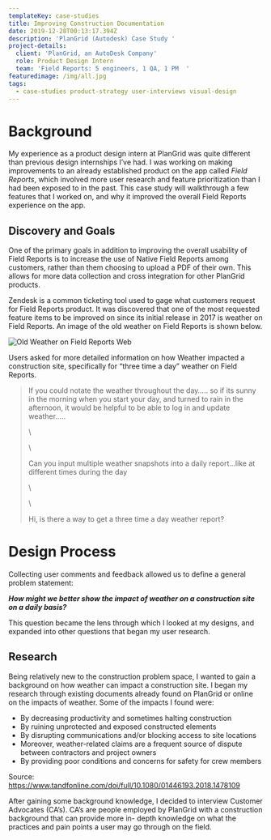 ```yaml
---
templateKey: case-studies
title: Improving Construction Documentation
date: 2019-12-28T00:13:17.394Z
description: 'PlanGrid (Autodesk) Case Study '
project-details:
  client: 'PlanGrid, an AutoDesk Company'
  role: Product Design Intern
  team: 'Field Reports: 5 engineers, 1 QA, 1 PM  '
featuredimage: /img/all.jpg
tags:
  - case-studies product-strategy user-interviews visual-design
---
```

# Background

My experience as a product design intern at PlanGrid was quite different than previous design internships I’ve had. I was working on making improvements to an already established product on the app called _Field Reports_, which involved more user research and feature prioritization than I had been exposed to in the past. This case study will walkthrough a few features that I worked on, and why it improved the overall Field Reports experience on the app. 

## Discovery and Goals

One of the primary goals in addition to improving the overall usability of Field Reports is to increase the use of Native Field Reports among customers, rather than them choosing to upload a PDF of their own. This allows for more data collection and cross integration for other PlanGrid products. 

Zendesk is a common ticketing tool used to gage what customers request for Field Reports product. It was discovered that one of the most requested feature items to be improved on since its initial release in 2017 is weather on Field Reports. An image of the old weather on Field Reports is shown below. 

![Old Weather on Field Reports Web](/img/weatherwebold.png)

Users asked for more detailed information on how Weather impacted a construction site, specifically for “three time a day” weather on Field Reports. 

> If you could notate the weather throughout the day….. so if its sunny in the morning when you start your day, and turned to rain in the afternoon, it would be helpful to be able to log in and update weather…..
>
> \
>
>
>
>
> \
>
>
> Can you input multiple weather snapshots into a daily report…like at different times during the day
>
> \
>
>
>
>
> \
>
>
> Hi, is there a way to get a three time a day weather report?

# Design Process

Collecting user comments and feedback allowed us to define a general problem statement: 

**_How might we better show the impact of weather on a construction site on a daily basis?_** 

This question became the lens through which I looked at my designs, and expanded into other questions that began my user research. 

## Research

Being relatively new to the construction problem space, I wanted to gain a background on how weather can impact a construction site. I began my research through existing documents already found on PlanGrid or online on the impacts of weather. Some of the impacts I found were:

* By decreasing productivity and sometimes halting construction 
* By ruining unprotected and exposed constructed elements 
* By disrupting communications and/or blocking access to site locations 
* Moreover, weather-related claims are a frequent source of dispute between contractors and project owners
* By providing poor conditions and concerns for safety for crew members

Source: <https://www.tandfonline.com/doi/full/10.1080/01446193.2018.1478109>

After gaining some background knowledge, I decided to interview Customer Advocates (CA’s). CA’s  are people employed by PlanGrid with a construction background that can provide more in- depth knowledge on what the practices and pain points a user may go through on the field.
